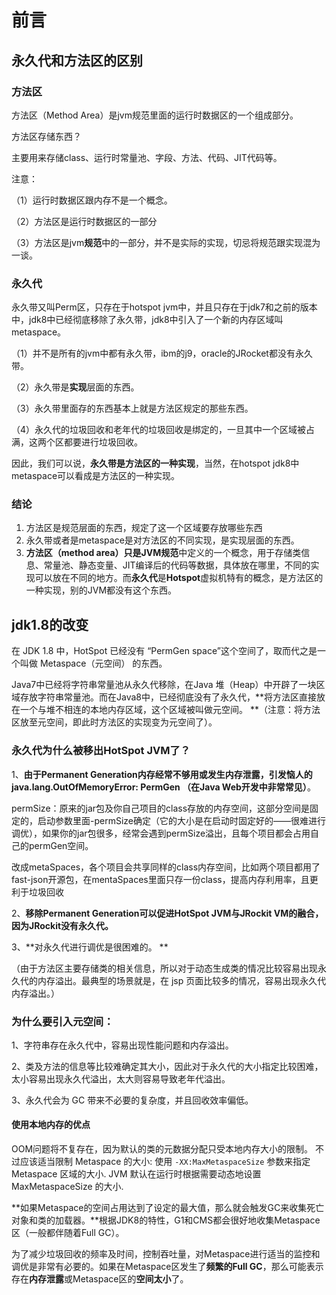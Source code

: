 # 前言

## 永久代和方法区的区别

### 方法区

方法区（Method Area）是jvm规范里面的运行时数据区的一个组成部分。

方法区存储东西？

主要用来存储class、运行时常量池、字段、方法、代码、JIT代码等。

注意：

（1）运行时数据区跟内存不是一个概念。

（2）方法区是运行时数据区的一部分

（3）方法区是jvm**规范**中的一部分，并不是实际的实现，切忌将规范跟实现混为一谈。

### 永久代

永久带又叫Perm区，只存在于hotspot jvm中，并且只存在于jdk7和之前的版本中，jdk8中已经彻底移除了永久带，jdk8中引入了一个新的内存区域叫metaspace。

（1）并不是所有的jvm中都有永久带，ibm的j9，oracle的JRocket都没有永久带。

（2）永久带是**实现**层面的东西。

（3）永久带里面存的东西基本上就是方法区规定的那些东西。

（4）永久代的垃圾回收和老年代的垃圾回收是绑定的，一旦其中一个区域被占满，这两个区都要进行垃圾回收。

因此，我们可以说，**永久带是方法区的一种实现**，当然，在hotspot jdk8中metaspace可以看成是方法区的一种实现。

### 结论

1. 方法区是规范层面的东西，规定了这一个区域要存放哪些东西
2. 永久带或者是metaspace是对方法区的不同实现，是实现层面的东西。
3. **方法区（method area）**只是**JVM规范**中定义的一个概念，用于存储类信息、常量池、静态变量、JIT编译后的代码等数据，具体放在哪里，不同的实现可以放在不同的地方。而**永久代**是**Hotspot**虚拟机特有的概念，是方法区的一种实现，别的JVM都没有这个东西。

## jdk1.8的改变

在 JDK 1.8 中，HotSpot 已经没有 “PermGen space”这个空间了，取而代之是一个叫做 Metaspace（元空间） 的东西。

Java7中已经将字符串常量池从永久代移除，在Java 堆（Heap）中开辟了一块区域存放字符串常量池。而在Java8中，已经彻底没有了永久代，**将方法区直接放在一个与堆不相连的本地内存区域，这个区域被叫做元空间。 **（注意：将方法区放至元空间，即此时方法区的实现变为元空间了）。

### 永久代为什么被移出HotSpot JVM了？

1、**由于Permanent Generation内存经常不够用或发生内存泄露，引发恼人的java.lang.OutOfMemoryError: PermGen （在Java Web开发中非常常见）**。

permSize：原来的jar包及你自己项目的class存放的内存空间，这部分空间是固定的，启动参数里面-permSize确定（它的大小是在启动时固定好的——很难进行调优），如果你的jar包很多，经常会遇到permSize溢出，且每个项目都会占用自己的permGen空间。

改成metaSpaces，各个项目会共享同样的class内存空间，比如两个项目都用了fast-json开源包，在mentaSpaces里面只存一份class，提高内存利用率，且更利于垃圾回收

2、**移除Permanent Generation可以促进HotSpot JVM与JRockit VM的融合，因为JRockit没有永久代。**

3、**对永久代进行调优是很困难的。 **

（由于方法区主要存储类的相关信息，所以对于动态生成类的情况比较容易出现永久代的内存溢出。最典型的场景就是，在 jsp 页面比较多的情况，容易出现永久代内存溢出。）

### 为什么要引入元空间：

1、字符串存在永久代中，容易出现性能问题和内存溢出。

2、类及方法的信息等比较难确定其大小，因此对于永久代的大小指定比较困难，太小容易出现永久代溢出，太大则容易导致老年代溢出。

3、永久代会为 GC 带来不必要的复杂度，并且回收效率偏低。

#### 使用本地内存的优点

OOM问题将不复存在，因为默认的类的元数据分配只受本地内存大小的限制。
不过应该适当限制 Metaspace 的大小: 使用 `-XX:MaxMetaspaceSize` 参数来指定 Metaspace 区域的大小. JVM 默认在运行时根据需要动态地设置 MaxMetaspaceSize 的大小.

**如果Metaspace的空间占用达到了设定的最大值，那么就会触发GC来收集死亡对象和类的加载器。**根据JDK8的特性，G1和CMS都会很好地收集Metaspace区（一般都伴随着Full GC）。

为了减少垃圾回收的频率及时间，控制吞吐量，对Metaspace进行适当的监控和调优是非常有必要的。如果在Metaspace区发生了**频繁的Full GC**，那么可能表示存在**内存泄露**或Metaspace区的**空间太小**了。